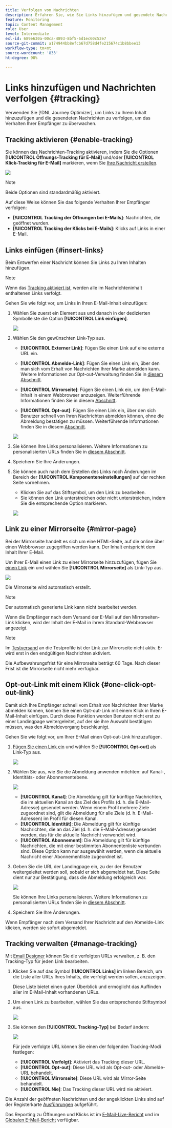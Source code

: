 ```yaml
---
title: Verfolgen von Nachrichten
description: Erfahren Sie, wie Sie Links hinzufügen und gesendete Nachrichten verfolgen können.
feature: Monitoring
topic: Content Management
role: User
level: Intermediate
exl-id: 689e630a-00ca-4893-8bf5-6d1ec60c52e7
source-git-commit: a174944bb8efcb67d758d4fe215674c1b8bbee13
workflow-type: tm+mt
source-wordcount: '833'
ht-degree: 98%

---
```


# Links hinzufügen und Nachrichten verfolgen {#tracking}

Verwenden Sie [!DNL Journey Optimizer], um Links zu Ihrem Inhalt hinzuzufügen und die gesendeten Nachrichten zu verfolgen, um das Verhalten Ihrer Empfänger zu überwachen.

## Tracking aktivieren {#enable-tracking}

Sie können das Nachrichten-Tracking aktivieren, indem Sie die Optionen **[!UICONTROL Öffnungs-Tracking für E-Mail]** und/oder **[!UICONTROL Klick-Tracking für E-Mail]** markieren, wenn Sie [Ihre Nachricht erstellen](create-message.md).

![](assets/message-tracking.png)

>[!NOTE]
>
>Beide Optionen sind standardmäßig aktiviert.

Auf diese Weise können Sie das folgende Verhalten Ihrer Empfänger verfolgen:
* **[!UICONTROL Tracking der Öffnungen bei E-Mails]**: Nachrichten, die geöffnet wurden.
* **[!UICONTROL Tracking der Klicks bei E-Mails]**: Klicks auf Links in einer E-Mail.

## Links einfügen {#insert-links}

Beim Entwerfen einer Nachricht können Sie Links zu Ihren Inhalten hinzufügen.

>[!NOTE]
>
>Wenn das [Tracking aktiviert ist](#enable-tracking), werden alle im Nachrichteninhalt enthaltenen Links verfolgt.

Gehen Sie wie folgt vor, um Links in Ihren E-Mail-Inhalt einzufügen:

1. Wählen Sie zuerst ein Element aus und danach in der dedizierten Symbolleiste die Option **[!UICONTROL Link einfügen]**.

   ![](assets/message-tracking-insert-link.png)

1. Wählen Sie den gewünschten Link-Typ aus.

   * **[!UICONTROL Externer Link]**: Fügen Sie einen Link auf eine externe URL ein.

   * **[!UICONTROL Abmelde-Link]**: Fügen Sie einen Link ein, über den man sich vom Erhalt von Nachrichten Ihrer Marke abmelden kann. Weitere Informationen zur Opt-out-Verwaltung finden Sie in [diesem Abschnitt](consent.md#opt-out-management).

   * **[!UICONTROL Mirrorseite]**: Fügen Sie einen Link ein, um den E-Mail-Inhalt in einem Webbrowser anzuzeigen. Weiterführende Informationen finden Sie in diesem [Abschnitt](#mirror-page).

   * **[!UICONTROL Opt-out]**: Fügen Sie einen Link ein, über den sich Benutzer schnell von Ihren Nachrichten abmelden können, ohne die Abmeldung bestätigen zu müssen. Weiterführende Informationen finden Sie in diesem [Abschnitt](#one-click-opt-out-link).

   ![](assets/message-tracking-links.png)

1. Sie können Ihre Links personalisieren. Weitere Informationen zu personalisierten URLs finden Sie in [diesem Abschnitt](personalization/personalization-syntax.md#perso-urls).

1. Speichern Sie Ihre Änderungen.

1. Sie können auch nach dem Erstellen des Links noch Änderungen im Bereich der **[!UICONTROL Komponenteneinstellungen]** auf der rechten Seite vornehmen.

   * Klicken Sie auf das Stiftsymbol, um den Link zu bearbeiten.
   * Sie können den Link unterstreichen oder nicht unterstreichen, indem Sie die entsprechende Option markieren.

   ![](assets/message-tracking-link-settings.png)

## Link zu einer Mirrorseite {#mirror-page}

Bei der Mirrorseite handelt es sich um eine HTML-Seite, auf die online über einen Webbrowser zugegriffen werden kann. Der Inhalt entspricht dem Inhalt Ihrer E-Mail.

Um Ihrer E-Mail einen Link zu einer Mirrorseite hinzuzufügen, fügen Sie [einen Link](#insert-links) ein und wählen Sie **[!UICONTROL Mirrorseite]** als Link-Typ aus.

![](assets/message-tracking-mirror-page.png)

Die Mirrorseite wird automatisch erstellt.

>[!NOTE]
>
>Der automatisch generierte Link kann nicht bearbeitet werden.

Wenn die Empfänger nach dem Versand der E-Mail auf den Mirrorseiten-Link klicken, wird der Inhalt der E-Mail in ihrem Standard-Webbrowser angezeigt.

>[!NOTE]
>
>Im [Testversand](preview.md#send-proofs) an die Testprofile ist der Link zur Mirrorseite nicht aktiv. Er wird erst in den endgültigen Nachrichten aktiviert.

Die Aufbewahrungsfrist für eine Mirrorseite beträgt 60 Tage. Nach dieser Frist ist die Mirrorseite nicht mehr verfügbar.

## Opt-out-Link mit einem Klick {#one-click-opt-out-link}

Damit sich Ihre Empfänger schnell vom Erhalt von Nachrichten Ihrer Marke abmelden können, können Sie einen Opt-out-Link mit einem Klick in Ihren E-Mail-Inhalt einfügen. Durch diese Funktion werden Benutzer nicht erst zu einer Landingpage weitergeleitet, auf der sie ihre Auswahl bestätigen müssen, was den Abmeldevorgang beschleunigt.

Gehen Sie wie folgt vor, um Ihrer E-Mail einen Opt-out-Link hinzuzufügen.

1. [Fügen Sie einen Link ein](#insert-links) und wählen Sie **[!UICONTROL Opt-out]** als Link-Typ aus.

   ![](assets/message-tracking-opt-out.png)

1. Wählen Sie aus, wie Sie die Abmeldung anwenden möchten: auf Kanal-, Identitäts- oder Abonnementebene.

   ![](assets/message-tracking-opt-out-level.png)

   * **[!UICONTROL Kanal]**: Die Abmeldung gilt für künftige Nachrichten, die im aktuellen Kanal an das Ziel des Profils (d. h. die E-Mail-Adresse) gesendet werden. Wenn einem Profil mehrere Ziele zugeordnet sind, gilt die Abmeldung für alle Ziele (d. h. E-Mail-Adressen) im Profil für diesen Kanal.
   * **[!UICONTROL Identität]**: Die Abmeldung gilt für künftige Nachrichten, die an das Ziel (d. h. die E-Mail-Adresse) gesendet werden, das für die aktuelle Nachricht verwendet wird.
   * **[!UICONTROL Abonnement]**: Die Abmeldung gilt für künftige Nachrichten, die mit einer bestimmten Abonnentenliste verbunden sind. Diese Option kann nur ausgewählt werden, wenn die aktuelle Nachricht einer Abonnementliste zugeordnet ist.

1. Geben Sie die URL der Landingpage ein, zu der der Benutzer weitergeleitet werden soll, sobald er sich abgemeldet hat. Diese Seite dient nur zur Bestätigung, dass die Abmeldung erfolgreich war.

   ![](assets/message-tracking-opt-out-confirmation.png)

   Sie können Ihre Links personalisieren. Weitere Informationen zu personalisierten URLs finden Sie in [diesem Abschnitt](personalization/personalization-syntax.md).

1. Speichern Sie Ihre Änderungen.

Wenn Empfänger nach dem Versand Ihrer Nachricht auf den Abmelde-Link klicken, werden sie sofort abgemeldet.

## Tracking verwalten {#manage-tracking}

Mit [Email Designer](create-email-content.md) können Sie die verfolgten URLs verwalten, z. B. den Tracking-Typ für jeden Link bearbeiten.

1. Klicken Sie auf das Symbol **[!UICONTROL Links]** im linken Bereich, um die Liste aller URLs Ihres Inhalts, die verfolgt werden sollen, anzuzeigen.

   Diese Liste bietet einen guten Überblick und ermöglicht das Auffinden aller im E-Mail-Inhalt vorhandenen URLs.

1. Um einen Link zu bearbeiten, wählen Sie das entsprechende Stiftsymbol aus.

   ![](assets/message-tracking-edit-links.png)

1. Sie können den **[!UICONTROL Tracking-Typ]** bei Bedarf ändern:


   ![](assets/message-tracking-edit-a-link.png)

   Für jede verfolgte URL können Sie einen der folgenden Tracking-Modi festlegen:

   * **[!UICONTROL Verfolgt]**: Aktiviert das Tracking dieser URL.
   * **[!UICONTROL Opt-out]**: Diese URL wird als Opt-out- oder Abmelde-URL behandelt.
   * **[!UICONTROL Mirrorseite]**: Diese URL wird als Mirror-Seite behandelt.
   * **[!UICONTROL Nie]**: Das Tracking dieser URL wird nie aktiviert. <!--This information is saved: if the URL appears again in a future message, its tracking is automatically deactivated.-->

Die Anzahl der geöffneten Nachrichten und der angeklickten Links sind auf der Registerkarte [Ausführungen](message-monitoring.md) aufgeführt.

Das Reporting zu Öffnungen und Klicks ist im [E-Mail-Live-Bericht](reports/email-live-report.md) und im [Globalen E-Mail-Bericht](reports/email-global-report.md) verfügbar.
